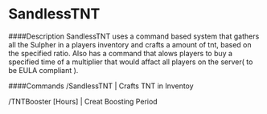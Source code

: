 # SandlessTNT
####Description
SandlessTNT uses a command based system that gathers all the Sulpher in a players inventory and crafts a amount of tnt, based on the specified ratio.  Also has a command that alows players to buy a specified time of a multiplier that would affact all players on the server( to be EULA compliant ).

####Commands
/SandlessTNT  | Crafts TNT in Inventoy

/TNTBooster [Hours] | Creat Boosting Period 
